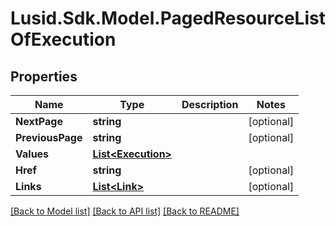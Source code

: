 
# Lusid.Sdk.Model.PagedResourceListOfExecution

## Properties

Name | Type | Description | Notes
------------ | ------------- | ------------- | -------------
**NextPage** | **string** |  | [optional] 
**PreviousPage** | **string** |  | [optional] 
**Values** | [**List&lt;Execution&gt;**](Execution.md) |  | 
**Href** | **string** |  | [optional] 
**Links** | [**List&lt;Link&gt;**](Link.md) |  | [optional] 

[[Back to Model list]](../README.md#documentation-for-models)
[[Back to API list]](../README.md#documentation-for-api-endpoints)
[[Back to README]](../README.md)


